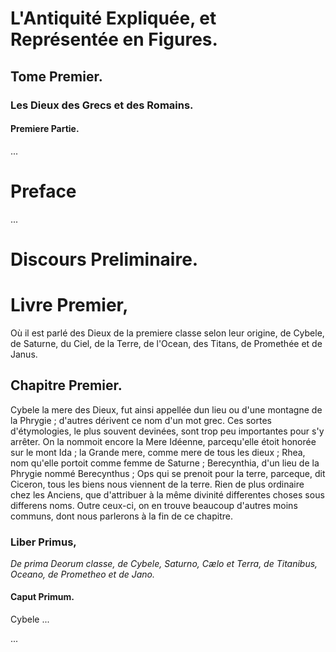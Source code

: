# L'Antiquité Expliquée, et Représentée en Figures.

## Tome Premier.

### Les Dieux des Grecs et des Romains.

#### Premiere Partie.

...

# Preface

...

# Discours Preliminaire.

# Livre Premier, 

Où il est parlé des Dieux de la premiere classe selon leur origine, de Cybele, de Saturne, du Ciel, de la Terre, de l'Ocean, des Titans, de Promethée et de Janus.

## Chapitre Premier.

Cybele la mere des Dieux, fut ainsi appellée dun lieu ou d'une montagne de la Phrygie ; d'autres dérivent ce nom d'un mot grec. Ces sortes d'étymologies, le plus souvent devinées, sont trop peu importantes pour s'y arrêter. On la nommoit encore la Mere Idéenne, parcequ'elle étoit honorée sur le mont Ida ; la Grande mere, comme mere de tous les dieux ; Rhea, nom qu'elle portoit comme femme de Saturne ; Berecynthia, d'un lieu de la Phrygie nommé Berecynthus ; Ops qui se prenoit pour la terre, parceque, dit Ciceron, tous les biens nous viennent de la terre. Rien de plus ordinaire chez les Anciens, que d'attribuer à la même divinité differentes choses sous differens noms. Outre ceux-ci, on en trouve beaucoup d'autres moins communs, dont nous parlerons à la fin de ce chapitre.

### Liber Primus,

_De prima Deorum classe, de Cybele, Saturno, Cælo et Terra, de Titanibus, Oceano, de Prometheo et de Jano._

#### Caput Primum.

Cybele ...

...
